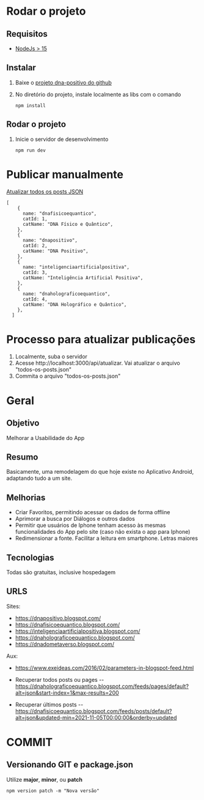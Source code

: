 # Rodar o projeto

## Requisitos

- [NodeJs > 15](https://nodejs.org/en/download/)

## Instalar

1.  Baixe o [projeto dna-positivo do github](https://github.com/celiudos/dna-positivo)

1.  No diretório do projeto, instale localmente as libs com o comando

        npm install

## Rodar o projeto

1.  Inicie o servidor de desenvolvimento

        npm run dev

# Publicar manualmente

[Atualizar todos os posts JSON](http://localhost:3000/api/atualizar?catId=4)

    [
        {
          name: "dnafisicoequantico",
          catId: 1,
          catName: "DNA Físico e Quântico",
        },
        {
          name: "dnapositivo",
          catId: 2,
          catName: "DNA Positivo",
        },
        {
          name: "inteligenciaartificialpositiva",
          catId: 3,
          catName: "Inteligência Artificial Positiva",
        },
        {
          name: "dnaholograficoequantico",
          catId: 4,
          catName: "DNA Holográfico e Quântico",
        },
      ]

# Processo para atualizar publicações

1.  Localmente, suba o servidor
1.  Acesse http://localhost:3000/api/atualizar. Vai atualizar o arquivo "todos-os-posts.json"
1.  Commita o arquivo "todos-os-posts.json"

# Geral

## Objetivo

Melhorar a Usabilidade do App

## Resumo

Basicamente, uma remodelagem do que hoje existe no Aplicativo Android, adaptando tudo a um site.

## Melhorias

- Criar Favoritos, permitindo acessar os dados de forma offline
- Aprimorar a busca por Diálogos e outros dados
- Permitir que usuários de Iphone tenham acesso às mesmas funcionalidades do App pelo site (caso não exista o app para Iphone)
- Redimensionar a fonte. Facilitar a leitura em smartphone. Letras maiores

## Tecnologias

Todas são gratuitas, inclusive hospedagem

## URLS

Sites:

- https://dnapositivo.blogspot.com/
- https://dnafisicoequantico.blogspot.com/
- https://inteligenciaartificialpositiva.blogspot.com/
- https://dnaholograficoequantico.blogspot.com/
- https://dnadometaverso.blogspot.com/

Aux:

- https://www.exeideas.com/2016/02/parameters-in-blogspot-feed.html

- Recuperar todos posts ou pages
  -- https://dnaholograficoequantico.blogspot.com/feeds/pages/default?alt=json&start-index=1&max-results=200

- Recuperar últimos posts
  -- https://dnafisicoequantico.blogspot.com/feeds/posts/default?alt=json&updated-min=2021-11-05T00:00:00&orderby=updated

# COMMIT

## Versionando GIT e package.json

Utilize **major**, **minor**, ou **patch**

    npm version patch -m "Nova versão"
